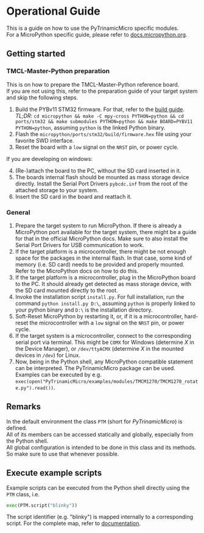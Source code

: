 # Operational Guide

This is a guide on how to use the PyTrinamicMicro specific modules.  
For a MicroPython specific guide, please refer to [docs.micropython.org](https://docs.micropython.org).

## Getting started

### TMCL-Master-Python preparation

This is on how to prepare the TMCL-Master-Python reference board.  
If you are not using this, refer to the preparation guide of your target system and skip the
following steps.

1. Build the PYBv11 STM32 firmware. For that, refer to the [build guide](https://github.com/Lionheart1810/micropython/blob/master/ports/stm32/README.md).  
*TL;DR*: `cd micropython && make -C mpy-cross PYTHON=python && cd ports/stm32 && make submodules PYTHON=python && make BOARD=PYBV11 PYTHON=python`,
assuming `python` is the linked Python binary.
2. Flash the `micropython/ports/stm32/build/firmware.hex` file using your favorite SWD interface.
3. Reset the board with a `low` signal on the `NRST` pin, or power cycle.

If you are developing on windows:  

4. (Re-)attach the board to the PC, without the SD card inserted in it.
5. The boards internal flash should be mounted as mass storage device directly.
Install the Serial Port Drivers `pybcdc.inf` from the root of the attached storage to your system.
6. Insert the SD card in the board and reattach it.

### General

1. Prepare the target system to run MicroPython. If there is already a MicroPython port available for the
target system, there might be a guide for that in the official MicroPython docs.
Make sure to also install the Serial Port Drivers for USB communication to work.
2. If the target platform is a microcontroller, there might be not enough space for the packages in the internal flash.
In that case, some kind of memory (i.e. SD card) needs to be provided and properly mounted.
Refer to the MicroPython docs on how to do this.
3. If the target platform is a microcontroller, plug in the MicroPython board to the PC.
It should already get detected as mass storage device, with the SD card mounted directly to the root. 
4. Invoke the installation script `install.py`. For full installation, run the command `python install.py D:\`,
assuming `python` is properly linked to your python binary and `D:\` is the installation directory.
5. Soft-Reset MicroPython by restarting it, or, if it is a microcontroller, hard-reset the microcontroller
with a `low` signal on the `NRST` pin, or power cycle.
6. If the target system is a microcontroller, connect to the corresponding serial port via terminal.
This might be `COMX` for Windows (determine *X* in the Device Manager), or `/dev/ttyACMX`
(determine *X* in the mounted devices in `/dev`) for Linux.
7. Now, being in the Python shell, any MicroPython compatible statement can be interpreted.
The PyTrinamicMicro package can be used. 
Examples can be executed by e.g. `exec(open("PyTrinamicMicro/examples/modules/TMCM1270/TMCM1270_rotate.py").read())`.

## Remarks

In the default environment the class `PTM` (short for *PyTrinamicMicro*) is defined.  
All of its members can be accessed statically and globally, especially from the Python shell.  
All global configuration is intended to be done in this class and its methods.
So make sure to use that whenever possible.

## Execute example scripts

Example scripts can be executed from the Python shell directly using the `PTM` class, i.e.

```Python
exec(PTM.script("blinky"))
```

The script identifier (e.g. "blinky") is mapped internally to a corresponding script.
For the complete map, refer to [documentation](DOC.MD#PyTrinamicMicro).
